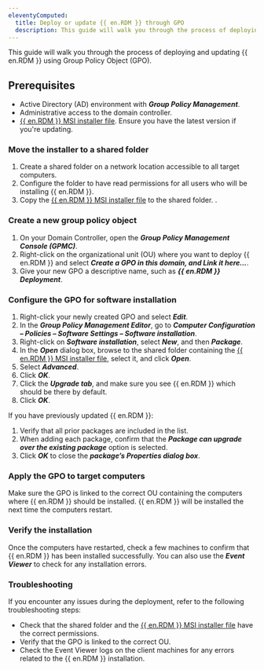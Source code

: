 ```yaml
---
eleventyComputed:
  title: Deploy or update {{ en.RDM }} through GPO
  description: This guide will walk you through the process of deploying {{ en.RDM }} using Group Policy Object (GPO).
---
```

This guide will walk you through the process of deploying and updating {{ en.RDM }} using Group Policy Object (GPO).

## Prerequisites

* Active Directory (AD) environment with ***Group Policy Management***.
* Administrative access to the domain controller.
* [{{ en.RDM }} MSI installer file](https://devolutions.net/remote-desktop-manager/home/download/). Ensure you have the latest version if you're updating.

### Move the installer to a shared folder

1. Create a shared folder on a network location accessible to all target computers.
1. Configure the folder to have read permissions for all users who will be installing {{ en.RDM }}.
1. Copy the [{{ en.RDM }} MSI installer file](https://devolutions.net/remote-desktop-manager/home/download/) to the shared folder.
.
### Create a new group policy object

1. On your Domain Controller, open the ***Group Policy Management Console (GPMC)***.
1. Right-click on the organizational unit (OU) where you want to deploy {{ en.RDM }} and select ***Create a GPO in this domain, and Link it here...***.
1. Give your new GPO a descriptive name, such as ***{{ en.RDM }} Deployment***.

### Configure the GPO for software installation

1. Right-click your newly created GPO and select ***Edit***.
1. In the ***Group Policy Management Editor***, go to ***Computer Configuration – Policies – Software Settings – Software installation***.
1. Right-click on ***Software installation***, select ***New***, and then ***Package***.
1. In the ***Open*** dialog box, browse to the shared folder containing the [{{ en.RDM }} MSI installer file](https://devolutions.net/remote-desktop-manager/home/download/), select it, and click ***Open***.
1. Select ***Advanced***.
1. Click ***OK***.
1. Click the ***Upgrade tab***, and make sure you see {{ en.RDM }} which should be there by default.
1. Click ***OK***.

If you have previously updated {{ en.RDM }}:

1. Verify that all prior packages are included in the list.
1. When adding each package, confirm that the ***Package can upgrade over the existing package*** option is selected.
1. Click ***OK*** to close the ***package’s Properties dialog box***.

### Apply the GPO to target computers
Make sure the GPO is linked to the correct OU containing the computers where {{ en.RDM }} should be installed. {{ en.RDM }} will be installed the next time the computers restart.

### Verify the installation
Once the computers have restarted, check a few machines to confirm that {{ en.RDM }} has been installed successfully. You can also use the ***Event Viewer*** to check for any installation errors.

### Troubleshooting
If you encounter any issues during the deployment, refer to the following troubleshooting steps:

* Check that the shared folder and the [{{ en.RDM }} MSI installer file](https://devolutions.net/remote-desktop-manager/home/download/) have the correct permissions.
* Verify that the GPO is linked to the correct OU.
* Check the Event Viewer logs on the client machines for any errors related to the {{ en.RDM }} installation.
